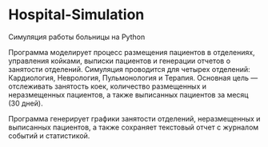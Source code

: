 # Hospital-Simulation
Симуляция работы больницы на Python

Программа моделирует процесс размещения пациентов в отделениях, управления койками, выписки пациентов и генерации отчетов о занятости отделений. Симуляция проводится для четырех отделений: Кардиология, Неврология, Пульмонология и Терапия. Основная цель — отслеживать занятость коек, количество размещенных и неразмещенных пациентов, а также выписанных пациентов за месяц (30 дней).

Программа генерирует графики занятости отделений, неразмещенных и выписанных пациентов, а также сохраняет текстовый отчет с журналом событий и статистикой.
